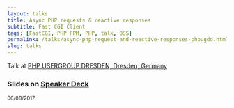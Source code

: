 ```yaml
---
layout: talks
title: Async PHP requests & reactive responses
subtitle: Fast CGI Client
tags: [FastCGI, PHP FPM, PHP, talk, OSS]
permalink: /talks/async-php-request-and-reactive-responses-phpugdd.html
slug: talks
---
```


Talk at [PHP USERGROUP DRESDEN, Dresden, Germany](http://phpug-dresden.org) 
  
### Slides on [Speaker Deck](https://speakerdeck.com/hollodotme)

<script async class="speakerdeck-embed" data-id="a96ceefda84240f184e3caeab61eb1fe" data-ratio="1.77777777777778" src="//speakerdeck.com/assets/embed.js"></script>

<small>06/08/2017</small>
